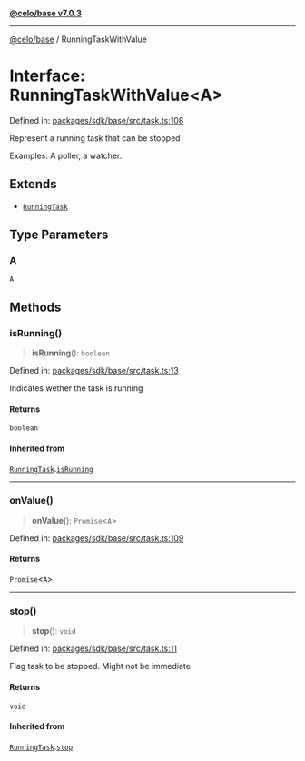 [**@celo/base v7.0.3**](../README.md)

***

[@celo/base](../README.md) / RunningTaskWithValue

# Interface: RunningTaskWithValue\<A\>

Defined in: [packages/sdk/base/src/task.ts:108](https://github.com/celo-org/developer-tooling/blob/master/packages/sdk/base/src/task.ts#L108)

Represent a running task that can be stopped

Examples: A poller, a watcher.

## Extends

- [`RunningTask`](RunningTask.md)

## Type Parameters

### A

`A`

## Methods

### isRunning()

> **isRunning**(): `boolean`

Defined in: [packages/sdk/base/src/task.ts:13](https://github.com/celo-org/developer-tooling/blob/master/packages/sdk/base/src/task.ts#L13)

Indicates wether the task is running

#### Returns

`boolean`

#### Inherited from

[`RunningTask`](RunningTask.md).[`isRunning`](RunningTask.md#isrunning)

***

### onValue()

> **onValue**(): `Promise`\<`A`\>

Defined in: [packages/sdk/base/src/task.ts:109](https://github.com/celo-org/developer-tooling/blob/master/packages/sdk/base/src/task.ts#L109)

#### Returns

`Promise`\<`A`\>

***

### stop()

> **stop**(): `void`

Defined in: [packages/sdk/base/src/task.ts:11](https://github.com/celo-org/developer-tooling/blob/master/packages/sdk/base/src/task.ts#L11)

Flag task to be stopped. Might not be immediate

#### Returns

`void`

#### Inherited from

[`RunningTask`](RunningTask.md).[`stop`](RunningTask.md#stop)
